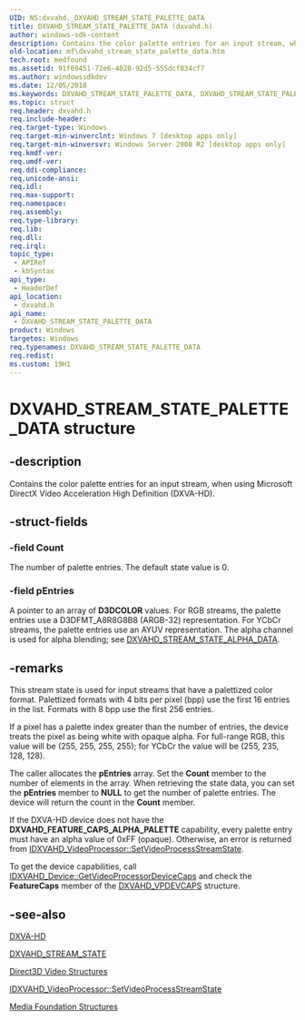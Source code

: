 ```yaml
---
UID: NS:dxvahd._DXVAHD_STREAM_STATE_PALETTE_DATA
title: DXVAHD_STREAM_STATE_PALETTE_DATA (dxvahd.h)
author: windows-sdk-content
description: Contains the color palette entries for an input stream, when using Microsoft DirectX Video Acceleration High Definition (DXVA-HD).
old-location: mf\dxvahd_stream_state_palette_data.htm
tech.root: medfound
ms.assetid: 91f69451-72e6-4028-92d5-555dcf834cf7
ms.author: windowssdkdev
ms.date: 12/05/2018
ms.keywords: DXVAHD_STREAM_STATE_PALETTE_DATA, DXVAHD_STREAM_STATE_PALETTE_DATA structure [Media Foundation], dxvahd/DXVAHD_STREAM_STATE_PALETTE_DATA, mf.dxvahd_stream_state_palette_data
ms.topic: struct
req.header: dxvahd.h
req.include-header: 
req.target-type: Windows
req.target-min-winverclnt: Windows 7 [desktop apps only]
req.target-min-winversvr: Windows Server 2008 R2 [desktop apps only]
req.kmdf-ver: 
req.umdf-ver: 
req.ddi-compliance: 
req.unicode-ansi: 
req.idl: 
req.max-support: 
req.namespace: 
req.assembly: 
req.type-library: 
req.lib: 
req.dll: 
req.irql: 
topic_type:
 - APIRef
 - kbSyntax
api_type:
 - HeaderDef
api_location:
 - dxvahd.h
api_name:
 - DXVAHD_STREAM_STATE_PALETTE_DATA
product: Windows
targetos: Windows
req.typenames: DXVAHD_STREAM_STATE_PALETTE_DATA
req.redist: 
ms.custom: 19H1
---
```


# DXVAHD_STREAM_STATE_PALETTE_DATA structure


## -description


Contains the color palette entries for an input stream, when using Microsoft DirectX Video Acceleration High Definition (DXVA-HD).


## -struct-fields




### -field Count

The number of palette entries. The default state value is 0.


### -field pEntries

A pointer to an array of <b>D3DCOLOR</b> values. For RGB streams, the palette entries use a D3DFMT_A8R8G8B8 (ARGB-32) representation. For YCbCr streams, the palette entries use an AYUV representation. The alpha channel is used for alpha blending; see <a href="https://docs.microsoft.com/windows/desktop/api/dxvahd/ns-dxvahd-_dxvahd_stream_state_alpha_data">DXVAHD_STREAM_STATE_ALPHA_DATA</a>.


## -remarks



This stream state is used for input streams that have a palettized color format. Palettized formats with 4 bits per pixel (bpp) use the first 16 entries in the list. Formats with 8 bpp use the first 256 entries.

If a pixel has a palette index greater than the number of entries, the device treats the pixel as being white with opaque alpha. For full-range RGB, this value will be (255, 255, 255, 255); for YCbCr the value will be (255, 235, 128, 128).

The caller allocates the <b>pEntries</b> array. Set the <b>Count</b> member to the number of elements in the array. When retrieving the state data, you can set the <b>pEntries</b> member to <b>NULL</b> to get the number of palette entries. The device will return the count in the <b>Count</b> member.

If the DXVA-HD device does not have the <b>DXVAHD_FEATURE_CAPS_ALPHA_PALETTE</b> capability, every palette entry must have an alpha value of 0xFF (opaque). Otherwise, an error is returned from <a href="https://docs.microsoft.com/windows/desktop/api/dxvahd/nf-dxvahd-idxvahd_videoprocessor-setvideoprocessstreamstate">IDXVAHD_VideoProcessor::SetVideoProcessStreamState</a>. 

To get the device capabilities, call <a href="https://docs.microsoft.com/windows/desktop/api/dxvahd/nf-dxvahd-idxvahd_device-getvideoprocessordevicecaps">IDXVAHD_Device::GetVideoProcessorDeviceCaps</a> and check the <b>FeatureCaps</b> member of the <a href="https://docs.microsoft.com/windows/desktop/api/dxvahd/ns-dxvahd-_dxvahd_vpdevcaps">DXVAHD_VPDEVCAPS</a> structure.




## -see-also




<a href="https://docs.microsoft.com/windows/desktop/medfound/dxva-hd">DXVA-HD</a>



<a href="https://docs.microsoft.com/windows/desktop/api/dxvahd/ne-dxvahd-_dxvahd_stream_state">DXVAHD_STREAM_STATE</a>



<a href="https://docs.microsoft.com/windows/desktop/medfound/direct3d-video-structures">Direct3D Video Structures</a>



<a href="https://docs.microsoft.com/windows/desktop/api/dxvahd/nf-dxvahd-idxvahd_videoprocessor-setvideoprocessstreamstate">IDXVAHD_VideoProcessor::SetVideoProcessStreamState</a>



<a href="https://docs.microsoft.com/windows/desktop/medfound/media-foundation-structures">Media Foundation Structures</a>
 

 

